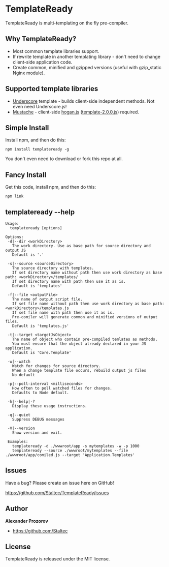 # TemplateReady

TemplateReady is multi-templating on the fly pre-compiler.


## Why TemplateReady?
* Most common template libraries support.
* If rewrite template in another templating library - don't need to change client-side application code.
* Create common, minified and gzipped versions (useful with gzip_static Nginx module).


## Supported template libraries
* [Underscore](http://underscorejs.org/#template) template - builds client-side independent methods. Not even need Underscore.js!
* [Mustache](http://mustache.github.com/) - client-side [hogan.js](https://github.com/twitter/hogan.js) ([template-2.0.0.js](https://github.com/twitter/hogan.js/blob/master/web/builds/2.0.0/template-2.0.0.js)) required.


## Simple Install

Install npm, and then do this:

    npm install templateready -g

You don't even need to download or fork this repo at all.

## Fancy Install

Get this code, install npm, and then do this:

    npm link


## templateready --help

    Usage:
      templateready [options]

    Options:
     -d|--dir <workDirectory>
       The work directory. Use as base path for source directory and output JS
       Default is '.'

     -s|--source <sourceDirectory>
       The source directory with templates.
       If set directory name without path then use work directory as base path: <workDirectory>/templates/
       If set directory name with path then use it as is.
       Default is 'templates'

     -f|--file <outputFile>
       The name of output script file.
       If set file name without path then use work directory as base path: <workDirectory>/templates.js
       If set file name with path then use it as is.
       Pre-comiler will generate common and minified versions of output files.
       Default is 'templates.js'

     -t|--target <targetJsObject>
       The name of object who contain pre-compiled temlates as methods.
       You must ensure that the object already declared in your JS application.
       Default is 'Core.Template'

     -w|--watch
       Watch for changes for source directory.
       When a change template file occurs, rebuild output js files
       No default

     -p|--poll-interval <milliseconds>
       How often to poll watched files for changes.
       Defaults to Node default.

     -h|--help|-?
       Display these usage instructions.

     -q|--quiet
       Suppress DEBUG messages

     -V|--version
       Show version and exit.

     Examples:
       templateready -d ./wwwroot/app -s mytemplates -w -p 1000
       templateready --source ./wwwroot/mytemplates --file ./wwwroot/app/comiled.js --target 'Application.Templates'


## Issues

Have a bug? Please create an issue here on GitHub!

https://github.com/Staltec/TemplateReady/issues


## Author

**Alexander Prozorov**

+ https://github.com/Staltec


## License
TemplateReady is released under the MIT license.